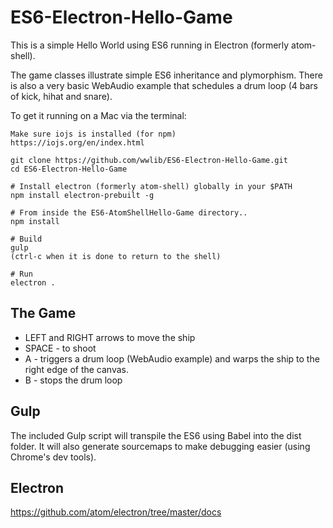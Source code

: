 # ES6-Electron-Hello-Game

This is a simple Hello World using ES6 running in Electron (formerly atom-shell).

The game classes illustrate simple ES6 inheritance and plymorphism. There is also a very basic WebAudio example that schedules a drum loop (4 bars of kick, hihat and snare).

To get it running on a Mac via the terminal:

```
Make sure iojs is installed (for npm)
https://iojs.org/en/index.html

git clone https://github.com/wwlib/ES6-Electron-Hello-Game.git
cd ES6-Electron-Hello-Game

# Install electron (formerly atom-shell) globally in your $PATH
npm install electron-prebuilt -g

# From inside the ES6-AtomShellHello-Game directory..
npm install

# Build
gulp
(ctrl-c when it is done to return to the shell)

# Run
electron .
```

## The Game
* LEFT and RIGHT arrows to move the ship
* SPACE - to shoot
* A - triggers a drum loop (WebAudio example) and warps the ship to the right edge of the canvas. 
* B - stops the drum loop

## Gulp
The included Gulp script will transpile the ES6 using Babel into the dist folder. It will also generate sourcemaps to make debugging easier (using Chrome's dev tools).

## Electron
https://github.com/atom/electron/tree/master/docs
